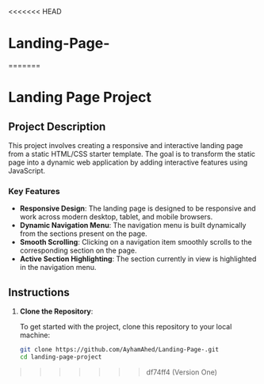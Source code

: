<<<<<<< HEAD
# Landing-Page-
=======
# Landing Page Project

## Project Description

This project involves creating a responsive and interactive landing page from a static HTML/CSS starter template. The goal is to transform the static page into a dynamic web application by adding interactive features using JavaScript.

### Key Features

- **Responsive Design**: The landing page is designed to be responsive and work across modern desktop, tablet, and mobile browsers.
- **Dynamic Navigation Menu**: The navigation menu is built dynamically from the sections present on the page.
- **Smooth Scrolling**: Clicking on a navigation item smoothly scrolls to the corresponding section on the page.
- **Active Section Highlighting**: The section currently in view is highlighted in the navigation menu.

## Instructions

1. **Clone the Repository**:

   To get started with the project, clone this repository to your local machine:

   ```bash
   git clone https://github.com/AyhamAhed/Landing-Page-.git
   cd landing-page-project
>>>>>>> df74ff4 (Version One)
